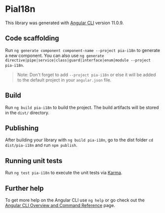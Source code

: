 # PiaI18n

This library was generated with [Angular CLI](https://github.com/angular/angular-cli) version 11.0.9.

## Code scaffolding

Run `ng generate component component-name --project pia-i18n` to generate a new component. You can also use `ng generate directive|pipe|service|class|guard|interface|enum|module --project pia-i18n`.
> Note: Don't forget to add `--project pia-i18n` or else it will be added to the default project in your `angular.json` file. 

## Build

Run `ng build pia-i18n` to build the project. The build artifacts will be stored in the `dist/` directory.

## Publishing

After building your library with `ng build pia-i18n`, go to the dist folder `cd dist/pia-i18n` and run `npm publish`.

## Running unit tests

Run `ng test pia-i18n` to execute the unit tests via [Karma](https://karma-runner.github.io).

## Further help

To get more help on the Angular CLI use `ng help` or go check out the [Angular CLI Overview and Command Reference](https://angular.io/cli) page.
